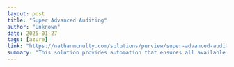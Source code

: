 ```yaml
---
layout: post
title: "Super Advanced Auditing"
author: "Unknown"
date: 2025-01-27
tags: [azure]
link: "https://nathanmcnulty.com/solutions/purview/super-advanced-auditing/"
summary: "This solution provides automation that ensures all available auditable events are enabled for all users in a tenant. By default, not all events are collected, and many record types need to be enabl..."
---
```

